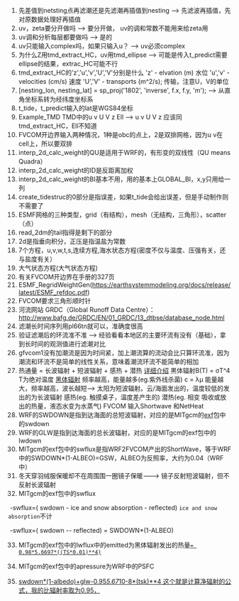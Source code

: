 
1. 先差值到netsting点再滤潮还是先滤潮再插值到nesting --> 先滤波再插值，先对原数据处理好再插值
2. uv，zeta要分开做吗 --> 要分开做， uv的调和常数不能用来给zeta用
3. uv调和分析每层都要做吗 --> 是的
4. uv只能输入complex吗，如果只输入u？ --> uv必须complex
5. 为什么Z用tmd_extract_HC，uv用tmd_ellipse     --> 可能是传入t_predict需要ellipse的结果，extrac_HC可能不行
6. tmd_extract_HC的'z','u','v','U','V'分别是什么
          'z' - elvation (m) 水位
          'u','v' - velocities (cm/s) 速度
          'U','V' - transports (m^2/s); 传输，注意U，V的单位
7. [nesting_lon, nesting_lat] = sp_proj('1802', 'inverse', f.x, f.y, 'm');    --> 从直角坐标系转为经纬度坐标系
8. t_tide，t_predict输入的lat是WGS84坐标
9. Example_TMD TMD中的u v U V z Ell --> u v U V z 应该同tmd_extract_HC，Ell不知道
10. FVCOM开边界输入两种情况，1种是obc的点上，2是双排网格，因为u v在cell上，所以要双排
11. interp_2d_calc_weight的QU是适用于WRF的，有形变的双线性（QU means Quadra）
12. interp_2d_calc_weight的ID是反距离加权
13. interp_2d_calc_weight的BI基本不用，用的基本上GLOBAL_BI，x,y只用给一列
14. create_tidestruc的0部分是指误差，如果t_tide会给出误差，但是手动制作则不需要了
15. ESMF网格的三种类型，grid（有结构），mesh（无结构，三角形），scatter（点）
16. read_2dm的tail指得是剩下的部分
17. 2d是指垂向积分，正压是指温盐为常数
18. 7个方程，u,v,w,t,s,连续方程,海水状态方程(密度不仅与温度、压强有关，还与盐度有关）
19. 大气状态方程(大气状态方程)
20. 有关FVCOM开边界在手册的327页
21. ESMF_RegridWeightGen(https://earthsystemmodeling.org/docs/release/latest/ESMF_refdoc.pdf)
22. FVCOM要求三角形顺时针
23. 河流网站 GRDC（Global Runoff Data Centre）：http://www.bafg.de/GRDC/EN/01_GRDC/13_dtbse/database_node.html
24. 滤潮长时间序列用pl66tn就可以，准确度很高
25. 验证滤潮后的环流准不准 --> 经验看看本地区的主要环流有没有（基础），拿到长时间的观测值进行滤潮对比
26. gfvcom1没有加潮流是因为时间紧，加上潮流算的流动会比只算环流准，因为潮流和环流不是简单的线性关系，意味着潮流环流不能简单的相加
27. 热通量 = 长波辐射 + 短波辐射 + 感热 + 潜热 <a href='https://ningchenhui.github.io/Earth-Science/Ocean/Physical-Oceanography-Coarse/ocean1120/'> 详细介绍</a>
       黑体辐射B(T) = σT^4 T为绝对温度 <a href="https://baike.baidu.com/item/%E9%BB%91%E4%BD%93%E8%BE%90%E5%B0%84/516583"> 黑体辐射</a> 
       频率越高，能量越多(eg.紫外线杀菌)
       c = λμ 能量越大，频率越高，波长越短--> 太阳为短波辐射。云/海面发出的，温度较低的发出的为长波辐射
       感热(eg. 触摸桌子，温度差产生的)
       潜热(eg. 相变 吸收或放出的热量，液态水变为水蒸气)
       FVCOM 输入Shortwave 和NetHeat
28. WRF的SWDOWN是指到达海面的总短波辐射，对应的是MITgcm的[exf](https://mitgcm.readthedocs.io/en/latest/phys_pkgs/exf.html)包中的swdown
29. WRF的GLW是指到达海面的总长波辐射，对应的是MITgcm的exf包中的lwdown
30. MITgcm的exf包中的swflux是指WRF2FVCOM产出的ShortWave，等于WRF中的SWDOWN*(1-ALBEO)=GSW，ALBEO为反照率，大约为0.04（WRF中）
31. 冬天穿羽绒服保暖却不在周围围一圈镜子保暖---> 镜子反射短波辐射，但不反射长波辐射
32. MITgcm的exf包中的swflux

​	-swflux=( swdown - ice and snow absorption - reflected) `ice and snow absorption`不计

​	-swflux=( swdown -- reflected) = SWDOWN*(1-ALBEO) 

33. MITgcm的exf包中的lwflux中的emitted为黑体辐射发出的热量[`= 0.98*5.6697*((TS*0.01)**4)`](https://github.com/SiqiLiOcean/WRF2FVCOM/blob/main/module_coare.f90)

34. MITgcm的exf包中的apressure为WRF中的PSFC

35. [swdown*(1-albedo)+glw-0.95*5.67*10-8*(tsk)**4      这个就是计算净辐射的公式，我的比辐射率取为0.95，](https://bbs.06climate.com/forum.php?mod=viewthread&tid=18079)

    
